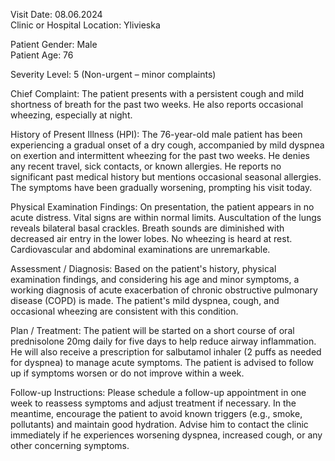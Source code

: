 Visit Date: 08.06.2024  
Clinic or Hospital Location: Ylivieska  

Patient Gender: Male  
Patient Age: 76  

Severity Level: 5 (Non-urgent – minor complaints)

Chief Complaint: The patient presents with a persistent cough and mild shortness of breath for the past two weeks. He also reports occasional wheezing, especially at night.

History of Present Illness (HPI): The 76-year-old male patient has been experiencing a gradual onset of a dry cough, accompanied by mild dyspnea on exertion and intermittent wheezing for the past two weeks. He denies any recent travel, sick contacts, or known allergies. He reports no significant past medical history but mentions occasional seasonal allergies. The symptoms have been gradually worsening, prompting his visit today.

Physical Examination Findings: On presentation, the patient appears in no acute distress. Vital signs are within normal limits. Auscultation of the lungs reveals bilateral basal crackles. Breath sounds are diminished with decreased air entry in the lower lobes. No wheezing is heard at rest. Cardiovascular and abdominal examinations are unremarkable.

Assessment / Diagnosis: Based on the patient's history, physical examination findings, and considering his age and minor symptoms, a working diagnosis of acute exacerbation of chronic obstructive pulmonary disease (COPD) is made. The patient's mild dyspnea, cough, and occasional wheezing are consistent with this condition.

Plan / Treatment: The patient will be started on a short course of oral prednisolone 20mg daily for five days to help reduce airway inflammation. He will also receive a prescription for salbutamol inhaler (2 puffs as needed for dyspnea) to manage acute symptoms. The patient is advised to follow up if symptoms worsen or do not improve within a week.

Follow-up Instructions: Please schedule a follow-up appointment in one week to reassess symptoms and adjust treatment if necessary. In the meantime, encourage the patient to avoid known triggers (e.g., smoke, pollutants) and maintain good hydration. Advise him to contact the clinic immediately if he experiences worsening dyspnea, increased cough, or any other concerning symptoms.